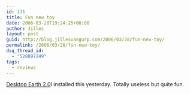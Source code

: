 ```yaml
---
id: 131
title: Fun new toy
date: 2006-03-28T19:24:25+00:00
author: Jilles
layout: post
guid: http://blog.jillesvangurp.com/2006/03/28/fun-new-toy/
permalink: /2006/03/28/fun-new-toy/
dsq_thread_id:
  - "528897249"
tags:
  - reviews
---
```

[Desktop Earth 2.0](http://codefromthe70s.org/desktopearth_dl.asp)I installed this yesterday. Totally useless but quite fun.